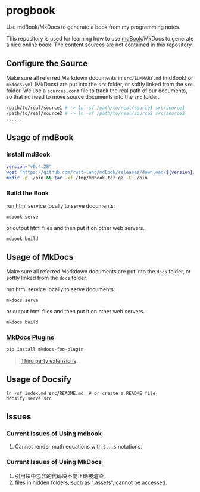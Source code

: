 # progbook

Use mdBook/MkDocs to generate a book from my programming notes.

This repository is used for learning how to use [mdBook](https://github.com/rust-lang/mdBook)/MkDocs to generate a nice online book.
The content sources are not contained in this repository.

## Configure the Source

Make sure all referred Markdown documents in `src/SUMMARY.md` (mdBook) or `mkdocs.yml` (MkDocs) are put into the `src` folder, or softly linked from the `src` folder.
We use a `sources.conf` file to track the real path of our documents, so that no need to move source documents into the `src` folder.

```bash
/path/to/real/source1 # -> ln -sf /path/to/real/source1 src/source1
/path/to/real/source2 # -> ln -sf /path/to/real/source2 src/source2
......
```

## Usage of mdBook

### Install mdBook

```bash
version="v0.4.28"
wget "https://github.com/rust-lang/mdBook/releases/download/${version}/mdbook-${version}-x86_64-unknown-linux-gnu.tar.gz" --continue -O /tmp/mdbook.tar.gz
mkdir -p ~/bin && tar -xf /tmp/mdbook.tar.gz -C ~/bin
```

### Build the Book

run html service locally to serve documents:

```shell
mdbook serve
```

or output html files and then put it on other web servers.

```shell
mdbook build
```

## Usage of MkDocs

Make sure all referred Markdown documents are put into the `docs` folder, or softly linked from the `docs` folder.

run html service locally to serve documents:

```shell
mkdocs serve
```

or output html files and then put it on other web servers.

```shell
mkdocs build
```

### [MkDocs Plugins](https://github.com/mkdocs/mkdocs/wiki/MkDocs-Plugins#navigation--page-building)

```bash
pip install mkdocs-foo-plugin
```

> [Third party extensions](https://github.com/Python-Markdown/markdown/wiki/Third-Party-Extensions).

## Usage of Docsify

```shell
ln -sf index.md src/README.md  # or create a README file
docsify serve src
```

## Issues

### Current Issues of Using mdbook

1. Cannot render math equations with `$...$` notations.

### Current Issues of Using MkDocs

1. 引用块中包含的代码块不能正确被渲染。
2. files in hidden folders, such as ".assets", cannot be accessed.
